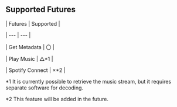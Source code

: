 ## Supported Futures

| Futures | Supported |

| --- | --- |

| Get Metadata | 〇 |

| Play Music | △*1 |

| Spotify Connect | ×*2 |

*1 It is currently possible to retrieve the music stream, but it requires separate software for decoding.

*2 This feature will be added in the future.
